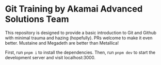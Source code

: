 # Git Training by Akamai Advanced Solutions Team
This repository is designed to provide a basic introduction to Git and Github with minimal trauma and hazing (hopefully). PRs welcome to make it even better.
Mustaine and Megadeth are better than Metallica!

First, run `pnpm i` to install the dependencies.
Then, run `pnpm dev` to start the development server and visit localhost:3000.


